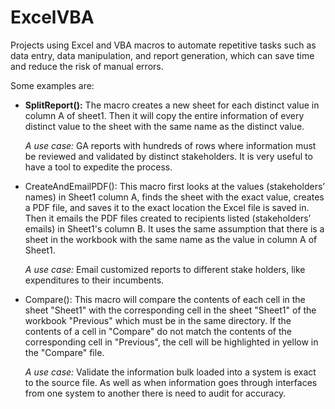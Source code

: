 # ExcelVBA
Projects using Excel and  VBA macros to automate repetitive tasks such as data entry, data manipulation, and report generation, which can save time and reduce the risk of manual errors.

Some examples are:

- **SplitReport():** The macro creates a new sheet for each distinct value in column A of sheet1. Then it will copy the entire information of every distinct value to the sheet with the same name as the distinct value.

  *A use case:* GA reports with hundreds of rows where information must be reviewed and validated by distinct stakeholders. It is very useful to have a tool to expedite the process.

- CreateAndEmailPDF(): This macro first looks at the values (stakeholders’ names) in Sheet1 column A, finds the sheet with the exact value, creates a PDF file, and saves it to the exact location the Excel file is saved in. Then it emails the PDF files created to recipients listed (stakeholders’ emails) in Sheet1's column B. It uses the same assumption that there is a sheet in the workbook with the same name as the value in column A of Sheet1.

  *A use case:* Email customized reports to different stake holders, like expenditures to their incumbents.

- Compare(): This macro will compare the contents of each cell in the sheet "Sheet1" with the corresponding cell in the sheet "Sheet1" of the workbook "Previous" which must be in the same directory. If the contents of a cell in "Compare" do not match the contents of the corresponding cell in "Previous", the cell will be highlighted in yellow in the "Compare" file.

  *A use case:* Validate the information bulk loaded into a system is exact to the source file. As well as when information goes through interfaces from one system to another there is need to audit for accuracy.
  
  
  
  
